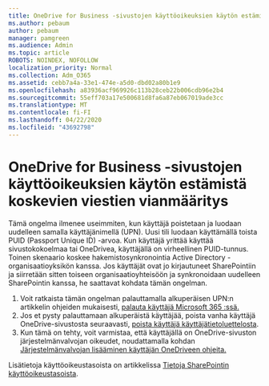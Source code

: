 ```yaml
---
title: OneDrive for Business -sivustojen käyttöoikeuksien käytön estämistä koskevien viestien vianmääritys
ms.author: pebaum
author: pebaum
manager: pamgreen
ms.audience: Admin
ms.topic: article
ROBOTS: NOINDEX, NOFOLLOW
localization_priority: Normal
ms.collection: Adm_O365
ms.assetid: cebb7a4a-33e1-474e-a5d0-dbd02a80b1e9
ms.openlocfilehash: a83936acf969926c113b28ceb22b006cdb96e2b4
ms.sourcegitcommit: 55eff703a17e500681d8fa6a87eb067019ade3cc
ms.translationtype: MT
ms.contentlocale: fi-FI
ms.lasthandoff: 04/22/2020
ms.locfileid: "43692798"
---
```

# <a name="troubleshooting-access-denied-messages-to-onedrive-for-business-sites"></a>OneDrive for Business -sivustojen käyttöoikeuksien käytön estämistä koskevien viestien vianmääritys

Tämä ongelma ilmenee useimmiten, kun käyttäjä poistetaan ja luodaan uudelleen samalla käyttäjänimellä (UPN). Uusi tili luodaan käyttämällä toista PUID (Passport Unique ID) -arvoa. Kun käyttäjä yrittää käyttää sivustokokoelmaa tai OneDrivea, käyttäjällä on virheellinen PUID-tunnus. Toinen skenaario koskee hakemistosynkronointia Active Directory -organisaatioyksikön kanssa. Jos käyttäjät ovat jo kirjautuneet SharePointiin ja siirretään sitten toiseen organisaatioyhteisöön ja synkronoidaan uudelleen SharePointin kanssa, he saattavat kohdata tämän ongelman.

1. Voit ratkaista tämän ongelman palauttamalla alkuperäisen UPN:n artikkelin ohjeiden mukaisesti, [palauta käyttäjä Microsoft 365 :ssä.](https://docs.microsoft.com/office365/admin/add-users/restore-user?view=o365-worldwide)
2. Jos et pysty palauttamaan alkuperäistä käyttäjää, poista vanha käyttäjä OneDrive-sivustosta seuraavasti, [poista käyttäjä käyttäjätietoluettelosta](). 
3. Kun tämä on tehty, voit varmistaa, että käyttäjällä on OneDrive-sivuston järjestelmänvalvojan oikeudet, noudattamalla kohdan [Järjestelmänvalvojan lisääminen käyttäjän OneDriveen ohjeita.](https://docs.microsoft.com/sharepoint/manage-user-profiles)

Lisätietoja käyttöoikeustasoista on artikkelissa [Tietoja SharePointin käyttöoikeustasoista](https://docs.microsoft.com/sharepoint/understanding-permission-levels).
